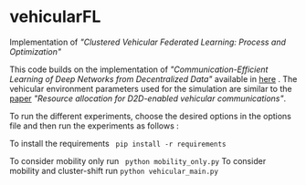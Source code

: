 # vehicularFL

Implementation of _"Clustered Vehicular Federated Learning: Process and Optimization"_

This code builds on the implementation of  _"Communication-Efficient Learning of Deep Networks from Decentralized Data"_ available in [here](https://github.com/AshwinRJ/Federated-Learning-PyTorch) .
The vehicular environment parameters used for the simulation are similar to the [paper](https://ieeexplore.ieee.org/abstract/document/7913583/?casa_token=PSYPrzyfBd0AAAAA:-SKi1BKb0ZVc692haL3bvuAlZoaqF5BHOgwdQ5_0XtMkwPHoaWz_hcqTko426MtS56XQ5JN_zA) _"Resource allocation for D2D-enabled vehicular communications"_.


To run the different experiments, choose the desired options in the options file and then run the experiments as follows :

To install the requirements 
``` pip install -r requirements```

To consider mobility only run 
``` python mobility_only.py``` 
To consider mobility and cluster-shift run 
```python vehicular_main.py```

